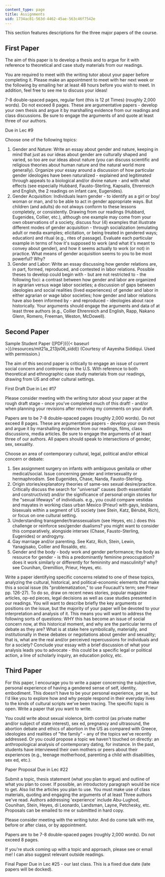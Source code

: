 ```yaml
---
content_type: page
title: Assignments
uid: 1734ac81-563d-4462-45ae-563c46f7542e
---
```


This section features descriptions for the three major papers of the course.

First Paper
-----------

The aim of this paper is to develop a thesis and to argue for it with reference to theoretical and case study materials from our readings.

You are required to meet with the writing tutor about your paper before completing it. Please make an appointment to meet with her next week or the following by emailing her at least 48 hours before you wish to meet. In addition, feel free to see me to discuss your ideas!

7-8 double-spaced pages, regular font (this is 12 pt Times) (roughly 2,000 words). Do not exceed 8 pages. These are argumentative papers - develop your own thesis and argue it by marshalling evidence from our readings and class discussions. Be sure to engage the arguments of and quote at least three of our authors.

Due in Lec #9

Choose one of the following topics:

1.  Gender and Nature: Write an essay about gender and nature, keeping in mind that just as our ideas about gender are culturally shaped and varied, so too are our ideas about nature (you can discuss scientific and religious theories about human nature and the natural world more generally). Organize your essay around a discussion of how particular gender ideologies have been naturalized - explained and legitimated through appeals to a biological and/or divine nature - and with what effects (see especially Hubbard, Fausto-Sterling, Kapsalis, Ehrenreich and English, the 2 readings on infant care, Eugenides).
2.  Gender Acquisition: Individuals learn gender - to identify as a girl or boy/ woman or man, and to be able to act in gender appropriate ways. But children (and adults) do not always conform to these lessons completely, or consistently. Drawing from our readings (Hubbard, Eugenides, Collier, etc.), although one example may come from your own observations of a society, discuss four (4) examples that illustrate different modes of gender acquisition - through socialization (emulating adult or media examples; elicitation, or being treated in gendered ways; education) and ritual (e.g., rites of passage). Evaluate each particular example in terms of how it's supposed to work (and what it's meant to convey about gender), and how it seems actually to work (or not) in practice. What means of gender acquisition seems to you to be most powerful? Why?
3.  Gender and Labor: Write an essay discussing how gender relations are, in part, formed, reproduced, and contested in labor relations. Possible theses to develop could begin with - but are not restricted to - the following foci: a contrast between how gender and labor are organized in agrarian versus wage labor societies; a discussion of gaps between ideologies and social realities (lived experiences) of gender and labor in either agrarian or wage labor societies; how gender and labor relations have also been informed by - and reproduced - ideologies about race historically. Your arguments should engage the arguments and data of at least three authors (e.g., Collier Ehrenreich and English, Rapp, Nakano Glenn, Romero, Freeman, Weston, McDowell).

Second Paper
------------

Sample Student Paper ([PDF]({{< baseurl >}}/resources/mit21a_213js06_sidd)) (Courtesy of Aayesha Siddiqui. Used with permission.)

The aim of this second paper is critically to engage an issue of current social concern and controversy in the U.S. With reference to both theoretical and ethnographic case study materials from our readings, drawing from US and other cultural settings.

First Draft Due in Lec #17

Please consider meeting with the writing tutor about your paper at the rough draft stage - once you've completed much of this draft! - and/or when planning your revisions after receiving my comments on your draft.

Papers are to be 7-8 double-spaced pages (roughly 2,000 words). Do not exceed 8 pages. These are argumentative papers - develop your own thesis and argue it by marshalling evidence from our readings, films, class discussions, media articles. Be sure to engage the arguments of at least three of our authors. All papers should speak to intersections of gender, sex, sexuality.

Choose an area of contemporary cultural, legal, political and/or ethical concern or debate:

1.  Sex assignment surgery on infants with ambiguous genitalia or other medical/social. Issue concerning gender and intersexuality or hermaphrodism. See Eugenides, Chase, Nanda, Fausto-Sterling.
2.  Origin stories/explanatory theories of same-sex sexual desire/practice. Critically discuss the search for "universal" causes (both essentialist and constructivist) and/or the significance of personal origin stories for the "sexual lifeways" of individuals. e.g., you could compare vestidas and mayates in working class urban Mexico (Prieur) with gays, lesbians, bisexuals within a segment of US society (see Stein, Katz, Bérubé, Rich), or focus on one cultural setting.
3.  Understanding transgender/transsexualism (see Heyes, etc.) does this challenge or reinforce sex/gender dualisms? you might want to consider this comparatively, alongside intersex (Chase, Fausto-Sterling, Eugenides) or androgyny.
4.  Gay marriage and/or parenting. See Katz, Rich, Stein, Lewin, Yanagisako, Collier and Rosaldo, etc.
5.  Gender and the body - body work and gender performance; the body as resource for gender - is this a predominantly feminine preoccupation? does it work similarly or differently for femininity and masculinity? why? see Counihan, Gremillion, Prieur, Heyes, etc.

Write a paper identifying specific concerns related to one of these topics, analyzing the cultural, historical, and political-economic elements that make this a social issue (its "problematization," to use Foucault's term; see Prieur pp. 126-27). To do so, draw on recent news stories, popular magazine articles, op-ed pieces, legal decisions as well as case studies presented in our readings. You will want to describe briefly the key arguments or positions on the issue, but the majority of your paper will be devoted to your interpretation and analysis of it. This means you will want to address the following sorts of questions: WHY this has become an issue of social concern now, at this historical moment, and why are the particular terms of debate as they are? What is at stake here symbolically, materially, and institutionally in these debates or negotiations about gender and sexuality; that is, what are the real and/or perceived repercussions for individuals and for a society? Conclude your essay with a brief discussion of what your analysis leads you to advocate - this could be a specific legal or political action, a line of scholarly inquiry, an education policy, etc.

Third Paper
-----------

For this paper, I encourage you to write a paper concerning the subjective, personal experience of having a gendered sense of self, identity, embodiment. This doesn't have to be your personal experience, per se, but I'd like you to explore how and why people respond in their everyday lives to the kinds of cultural scripts we've been tracing. The specific topic is open. Write a paper that you want to write.

You could write about sexual violence, birth control (as private matter and/or subject of state interest), sex ed, pregnancy and ultrasound, the abortion debate and ethics of abortion in the US as compared with Greece, ideologies and realities of "the family" - any of the topics we've recently addressed. Or you could propose a topic we haven't touched on directly: an anthropological analysis of contemporary dating, for instance. In the past, students have interviewed their own mothers or peers about their experiences (e.g., teenage motherhood, parenting a child with disabilities, sex ed, etc.).

Paper Proposal Due in Lec #22

Submit a topic, thesis statement (what you plan to argue) and outline of what you plan to cover. If possible, an introductory paragraph would be nice to get. Also list the articles you plan to use. You must make use of class materials, quoting and engaging the arguments of at least Three authors we've read. Authors addressing 'experience' include Abu-Lughod, Counihan, Stein, Heyes, di Leonardo, Landsman, Layne, Petchesky, etc. Proposals can be emailed to me or submitted in hard copy.

Please consider meeting with the writing tutor. And do come talk with me, before or after class, or by appointment.

Papers are to be 7-8 double-spaced pages (roughly 2,000 words). Do not exceed 8 pages.

If you're stuck coming up with a topic and approach, please see or email me! I can also suggest relevant outside readings.

Final Paper Due in Lec #25 - our last class. This is a fixed due date (late papers will be docked).